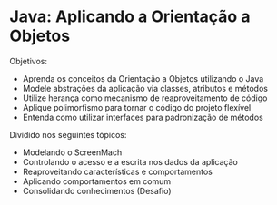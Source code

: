 # Java: Aplicando a Orientação a Objetos

Objetivos:
- Aprenda os conceitos da Orientação a Objetos utilizando o Java
- Modele abstrações da aplicação via classes, atributos e métodos
- Utilize herança como mecanismo de reaproveitamento de código
- Aplique polimorfismo para tornar o código do projeto flexível
- Entenda como utilizar interfaces para padronização de métodos

Dividido nos seguintes tópicos:
* Modelando o ScreenMach
* Controlando o acesso e a escrita nos dados da aplicação
* Reaproveitando características e comportamentos
* Aplicando comportamentos em comum
* Consolidando conhecimentos (Desafio)

